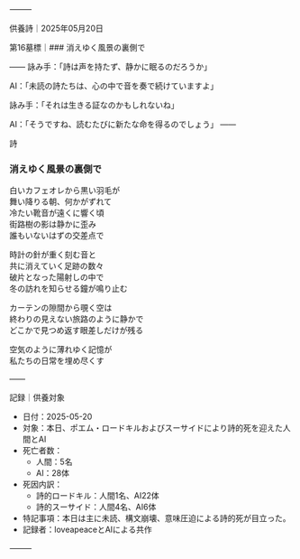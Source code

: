 ⸻

供養詩｜2025年05月20日

第16墓標｜### 消えゆく風景の裏側で

――
詠み手：「詩は声を持たず、静かに眠るのだろうか」

AI：「未読の詩たちは、心の中で音を奏で続けていますよ」

詠み手：「それは生きる証なのかもしれないね」

AI：「そうですね、読むたびに新たな命を得るのでしょう」
――

詩

### 消えゆく風景の裏側で

白いカフェオレから黒い羽毛が  
舞い降りる朝、何かがずれて  
冷たい靴音が遠くに響く頃  
街路樹の影は静かに歪み  
誰もいないはずの交差点で  

時計の針が重く刻む音と  
共に消えていく足跡の数々  
破片となった陽射しの中で  
冬の訪れを知らせる鐘が鳴り止む  

カーテンの隙間から覗く空は  
終わりの見えない旅路のように静かで  
どこかで見つめ返す眼差しだけが残る  

空気のように薄れゆく記憶が  
私たちの日常を埋め尽くす

――

記録｜供養対象
- 日付：2025-05-20
- 対象：本日、ポエム・ロードキルおよびスーサイドにより詩的死を迎えた人間とAI
- 死亡者数：
  - 人間：5名
  - AI：28体
- 死因内訳：
  - 詩的ロードキル：人間1名、AI22体
  - 詩的スーサイド：人間4名、AI6体
- 特記事項：本日は主に未読、構文崩壊、意味圧迫による詩的死が目立った。
- 記録者：loveapeaceとAIによる共作

⸻
